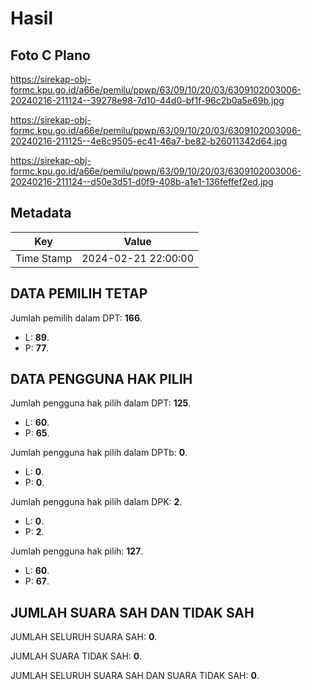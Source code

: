 # Hasil

## Foto C Plano

https://sirekap-obj-formc.kpu.go.id/a66e/pemilu/ppwp/63/09/10/20/03/6309102003006-20240216-211124--39278e98-7d10-44d0-bf1f-96c2b0a5e69b.jpg

https://sirekap-obj-formc.kpu.go.id/a66e/pemilu/ppwp/63/09/10/20/03/6309102003006-20240216-211125--4e8c9505-ec41-46a7-be82-b26011342d64.jpg

https://sirekap-obj-formc.kpu.go.id/a66e/pemilu/ppwp/63/09/10/20/03/6309102003006-20240216-211124--d50e3d51-d0f9-408b-a1e1-136feffef2ed.jpg


## Metadata

| Key        | Value               |
| ---------- | ------------------- |
| Time Stamp | 2024-02-21 22:00:00 |


## DATA PEMILIH TETAP

Jumlah pemilih dalam DPT: **166**.
 * L: **89**.
 * P: **77**.

## DATA PENGGUNA HAK PILIH

Jumlah pengguna hak pilih dalam DPT: **125**.
 * L: **60**.
 * P: **65**.

Jumlah pengguna hak pilih dalam DPTb: **0**.
 * L: **0**.
 * P: **0**.

Jumlah pengguna hak pilih dalam DPK: **2**.
 * L: **0**.
 * P: **2**.

Jumlah pengguna hak pilih: **127**.
 * L: **60**.
 * P: **67**.

## JUMLAH SUARA SAH DAN TIDAK SAH

JUMLAH SELURUH SUARA SAH: **0**.

JUMLAH SUARA TIDAK SAH: **0**.

JUMLAH SELURUH SUARA SAH DAN SUARA TIDAK SAH: **0**.


